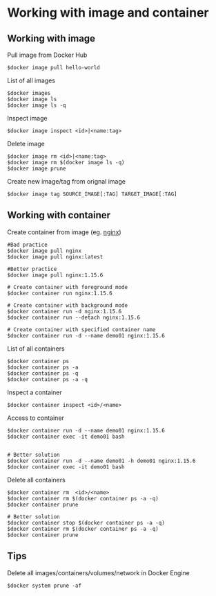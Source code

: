 # Working with image and container

## Working with image

Pull image from Docker Hub
```
$docker image pull hello-world
```

List of all images
```
$docker images
$docker image ls
$docker image ls -q
```

Inspect image
```
$docker image inspect <id>|<name:tag>
```

Delete image
```
$docker image rm <id>|<name:tag>
$docker image rm $(docker image ls -q)
$docker image prune
```

Create new image/tag from orignal image
```
$docker image tag SOURCE_IMAGE[:TAG] TARGET_IMAGE[:TAG]
```

## Working with container

Create container from image (eg. [nginx](https://hub.docker.com/_/nginx/))
```
#Bad practice
$docker image pull nginx  
$docker image pull nginx:latest

#Better practice
$docker image pull nginx:1.15.6

# Create container with foreground mode
$docker container run nginx:1.15.6

# Create container with background mode
$docker container run -d nginx:1.15.6
$docker container run --detach nginx:1.15.6

# Create container with specified container name
$docker container run -d --name demo01 nginx:1.15.6
```

List of all containers
```
$docker container ps
$docker container ps -a
$docker container ps -q
$docker container ps -a -q
```

Inspect a container
```
$docker container inspect <id>/<name>
```

Access to container
```
$docker container run -d --name demo01 nginx:1.15.6
$docker container exec -it demo01 bash


# Better solution
$docker container run -d --name demo01 -h demo01 nginx:1.15.6
$docker container exec -it demo01 bash

```

Delete all containers
```
$docker container rm  <id>/<name>
$docker container rm $(docker container ps -a -q)
$docker container prune

# Better solution
$docker container stop $(docker container ps -a -q)
$docker container rm $(docker container ps -a -q)
$docker container prune
```

## Tips

Delete all images/containers/volumes/network in Docker Engine
```
$docker system prune -af
```